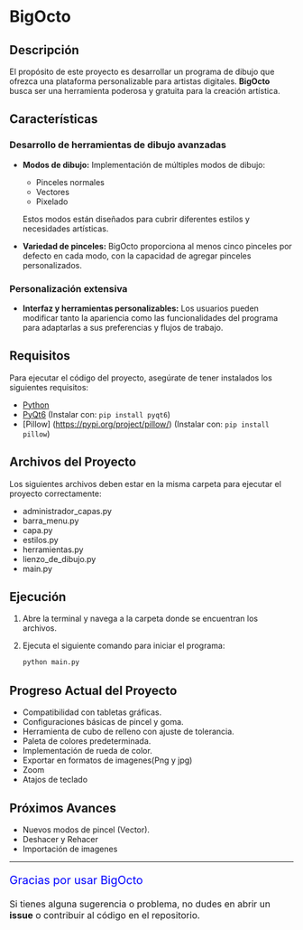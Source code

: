 # BigOcto

## Descripción
El propósito de este proyecto es desarrollar un programa de dibujo que ofrezca una plataforma personalizable para artistas digitales. **BigOcto** busca ser una herramienta poderosa y gratuita para la creación artística.

## Características

### Desarrollo de herramientas de dibujo avanzadas
- **Modos de dibujo:** Implementación de múltiples modos de dibujo:
  - Pinceles normales
  - Vectores
  - Pixelado

  Estos modos están diseñados para cubrir diferentes estilos y necesidades artísticas.
  
- **Variedad de pinceles:** BigOcto proporciona al menos cinco pinceles por defecto en cada modo, con la capacidad de agregar pinceles personalizados.

### Personalización extensiva
- **Interfaz y herramientas personalizables:** Los usuarios pueden modificar tanto la apariencia como las funcionalidades del programa para adaptarlas a sus preferencias y flujos de trabajo.

## Requisitos

Para ejecutar el código del proyecto, asegúrate de tener instalados los siguientes requisitos:

- [Python](https://www.python.org/)
- [PyQt6](https://pypi.org/project/PyQt6/) (Instalar con: `pip install pyqt6`)
- [Pillow] (https://pypi.org/project/pillow/) (Instalar con: `pip install pillow`)

## Archivos del Proyecto

Los siguientes archivos deben estar en la misma carpeta para ejecutar el proyecto correctamente:

- administrador_capas.py
- barra_menu.py
- capa.py
- estilos.py
- herramientas.py
- lienzo_de_dibujo.py
- main.py

## Ejecución

1. Abre la terminal y navega a la carpeta donde se encuentran los archivos.
2. Ejecuta el siguiente comando para iniciar el programa:

    ```bash
    python main.py
    ```

## Progreso Actual del Proyecto

- Compatibilidad con tabletas gráficas.
- Configuraciones básicas de pincel y goma.
- Herramienta de cubo de relleno con ajuste de tolerancia.
- Paleta de colores predeterminada.
- Implementación de rueda de color.
- Exportar en formatos de imagenes(Png y jpg)
- Zoom
- Atajos de teclado

## Próximos Avances

- Nuevos modos de pincel (Vector).
- Deshacer y Rehacer
- Importación de imagenes

---

<p style="font-size:20px; color:blue;">Gracias por usar BigOcto</p>
<p style="font-size:16px;">Si tienes alguna sugerencia o problema, no dudes en abrir un <strong>issue</strong> o contribuir al código en el repositorio.</p>

